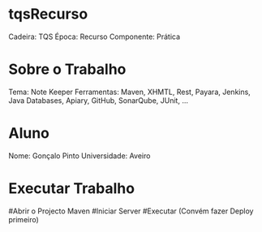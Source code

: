 # tqsRecurso

Cadeira: TQS
Época: Recurso
Componente: Prática

# Sobre o Trabalho

Tema: Note Keeper
Ferramentas: Maven, XHMTL, Rest, Payara, Jenkins, Java Databases, Apiary, GitHub, SonarQube, JUnit, ...

# Aluno

Nome: Gonçalo Pinto
Universidade: Aveiro

# Executar Trabalho
  
  #Abrir o Projecto Maven
  #Iniciar Server
  #Executar (Convém fazer Deploy primeiro)
